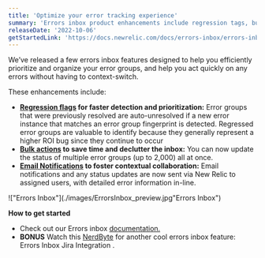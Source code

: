 ```yaml
---
title: 'Optimize your error tracking experience' 
summary: 'Errors inbox product enhancements include regression tags, bulk actions and email notifications.' 
releaseDate: '2022-10-06' 
getStartedLink: 'https://docs.newrelic.com/docs/errors-inbox/errors-inbox/' 
---
```

We’ve released a few errors inbox features designed to help you efficiently prioritize and organize your error groups, and help you act quickly on any errors without having to context-switch.

These enhancements include: 
* **[Regression flags](https://docs.newrelic.com/docs/errors-inbox/errors-inbox/#regression-tag)  for faster detection and prioritization:** Error groups that were previously resolved are auto-unresolved if a new error instance that matches an error group fingerprint is detected. Regressed error groups are valuable to identify because they generally represent a higher ROI bug since they continue to occur 
* **[Bulk actions](https://docs.newrelic.com/docs/errors-inbox/errors-inbox/#bulk-actions) to save time and declutter the inbox:** You can now update the status of multiple error groups (up to 2,000) all at once. 
* **[Email Notifications](https://docs.newrelic.com/docs/errors-inbox/errors-email-notifications) to foster contextual collaboration:** Email notifications and any status updates are now sent via New Relic to assigned users, with detailed error information in-line. 

!["Errors Inbox"](./images/ErrorsInbox_preview.jpg"Errors Inbox")

**How to get started**
* Check out our Errors inbox [documentation.](https://docs.newrelic.com/docs/errors-inbox/errors-inbox/)
* **BONUS** Watch this [NerdByte](https://www.youtube.com/watch?v=v2frs2Pyjfw) for another cool errors inbox feature: Errors Inbox Jira Integration . 


